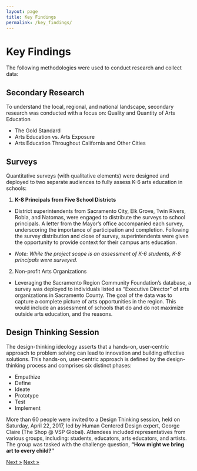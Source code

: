 ```yaml
---
layout: page
title: Key Findings
permalink: /key_findings/
---
```


# Key Findings

The following methodologies were used to conduct research and collect data:

## Secondary Research 

To understand the local, regional, and national landscape, secondary research was conducted with a focus on: 
Quality and Quantity of Arts Education  	

* The Gold Standard
* Arts Education vs. Arts Exposure
* Arts Education Throughout California and Other Cities 

## Surveys 

Quantitative surveys (with qualitative elements) were designed and deployed to two separate audiences to fully assess K-6 arts education in schools:

1. **K-8 Principals from Five School Districts**
  * District superintendents from Sacramento City, Elk Grove, Twin Rivers, Robla, and Natomas, were engaged to distribute the surveys to school principals. A letter from the Mayor’s office accompanied each survey, underscoring the importance of participation and completion. Following the survey distribution and close of survey, superintendents were given the opportunity to provide context for their campus arts education. 

  * *Note: While the project scope is an assessment of K-6 students, K-8 principals were surveyed.*

2. Non-profit Arts Organizations

  * Leveraging the Sacramento Region Community Foundation’s database, a survey was deployed to individuals listed as “Executive Director” of arts organizations in Sacramento County. The goal of the data was to capture a complete picture of arts opportunities in the region. This would include an assessment of schools that do and do not maximize outside arts education, and the reasons.

## Design Thinking Session 

The design-thinking ideology asserts that a hands-on, user-centric approach to problem solving can lead to innovation and building effective solutions. This hands-on, user-centric approach is defined by the design-thinking process and comprises six distinct phases: 

* Empathize
* Define
* Ideate
* Prototype
* Test
* Implement

More than 60 people were invited to a Design Thinking session, held on Saturday, April 22, 2017, led by Human Centered Design expert, George Claire (The Shop @ VSP Global). Attendees included representatives from various groups, including: students, educators, arts educators, and artists. The group was tasked with the challenge question, **“How might we bring art to every child?”** 

<!-- Pagination -->
<div class="pagination">
  <a class="pagination-item older" href="{{ site.baseurl }}/methodology">Next &raquo;</a>
  <a class="pagination-item newer" href="{{ site.baseurl }}/recommendations">Next &raquo;</a>
</div>
